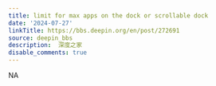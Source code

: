 ```yaml
---
title: limit for max apps on the dock or scrollable dock
date: '2024-07-27'
linkTitle: https://bbs.deepin.org/en/post/272691
source: deepin_bbs
description:  深度之家 
disable_comments: true
---
```

NA
